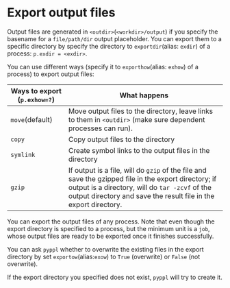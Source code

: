 # Export output files
<!-- toc -->

Output files are generated in `<outdir>`(`<workdir>/output`) if you specify the basename for a `file/path/dir` output placeholder. You can export them to a specific directory by specify the directory to `exportdir`(alias: `exdir`) of a process: `p.exdir = <exdir>`.

You can use different ways (specify it to `exporthow`(alias: `exhow`) of a process) to export output files:

| Ways to export (`p.exhow=?`) | What happens |
|----------------|--------------|
|`move`(default) |Move output files to the directory, leave links to them in `<outdir>` (make sure dependent processes can run).|
|`copy`|Copy output files to the directory|
|`symlink`|Create symbol links to the output files in the directory|
|`gzip`|If output is a file, will do `gzip` of the file and save the gzipped file in the export directory; if output is a directory, will do `tar -zcvf` of the output directory and save the result file in the export directory.|

You can export the output files of any process. Note that even though the export directory is specified to a process, but the minimum unit is a `job`, whose output files are ready to be exported once it finishes successfully.

You can ask `pyppl` whether to overwrite the existing files in the export directory by set `exportow`(alias:`exow`) to `True` (overwrite) or `False` (not overwrite).

If the export directory you specified does not exist, `pyppl` will try to create it.